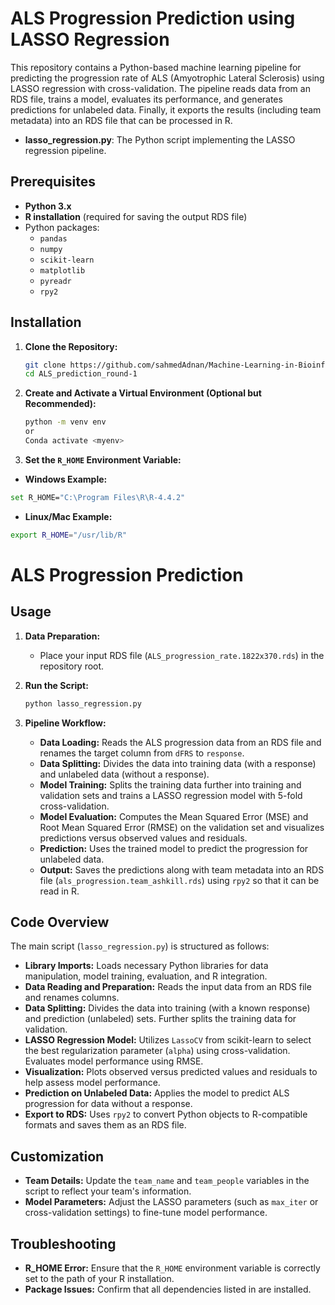 # ALS Progression Prediction using LASSO Regression

This repository contains a Python-based machine learning pipeline for predicting the progression rate of ALS (Amyotrophic Lateral Sclerosis) using LASSO regression with cross-validation. The pipeline reads data from an RDS file, trains a model, evaluates its performance, and generates predictions for unlabeled data. Finally, it exports the results (including team metadata) into an RDS file that can be processed in R.


- **lasso_regression.py**: The Python script implementing the LASSO regression pipeline.

## Prerequisites

- **Python 3.x**
- **R installation** (required for saving the output RDS file)
- Python packages:
  - `pandas`
  - `numpy`
  - `scikit-learn`
  - `matplotlib`
  - `pyreadr`
  - `rpy2`

## Installation

1. **Clone the Repository:**

   ```bash
   git clone https://github.com/sahmedAdnan/Machine-Learning-in-Bioinformatics.git
   cd ALS_prediction_round-1
   ```
2. **Create and Activate a Virtual Environment (Optional but Recommended):**
   ```bash
   python -m venv env
   or
   Conda activate <myenv>
   ```
3. **Set the `R_HOME` Environment Variable:**
- **Windows Example:**
```bash
set R_HOME="C:\Program Files\R\R-4.4.2"
```
- **Linux/Mac Example:**
```bash
export R_HOME="/usr/lib/R"
```

# ALS Progression Prediction

## Usage

1. **Data Preparation:**
   * Place your input RDS file (`ALS_progression_rate.1822x370.rds`) in the repository root.

2. **Run the Script:**
   ```bash
   python lasso_regression.py
   ```

3. **Pipeline Workflow:**
   * **Data Loading:** Reads the ALS progression data from an RDS file and renames the target column from `dFRS` to `response`.
   * **Data Splitting:** Divides the data into training data (with a response) and unlabeled data (without a response).
   * **Model Training:** Splits the training data further into training and validation sets and trains a LASSO regression model with 5-fold cross-validation.
   * **Model Evaluation:** Computes the Mean Squared Error (MSE) and Root Mean Squared Error (RMSE) on the validation set and visualizes predictions versus observed values and residuals.
   * **Prediction:** Uses the trained model to predict the progression for unlabeled data.
   * **Output:** Saves the predictions along with team metadata into an RDS file (`als_progression.team_ashkill.rds`) using `rpy2` so that it can be read in R.

## Code Overview

The main script (`lasso_regression.py`) is structured as follows:

* **Library Imports:** Loads necessary Python libraries for data manipulation, model training, evaluation, and R integration.
* **Data Reading and Preparation:** Reads the input data from an RDS file and renames columns.
* **Data Splitting:** Divides the data into training (with a known response) and prediction (unlabeled) sets. Further splits the training data for validation.
* **LASSO Regression Model:** Utilizes `LassoCV` from scikit-learn to select the best regularization parameter (`alpha`) using cross-validation. Evaluates model performance using RMSE.
* **Visualization:** Plots observed versus predicted values and residuals to help assess model performance.
* **Prediction on Unlabeled Data:** Applies the model to predict ALS progression for data without a response.
* **Export to RDS:** Uses `rpy2` to convert Python objects to R-compatible formats and saves them as an RDS file.

## Customization

* **Team Details:** Update the `team_name` and `team_people` variables in the script to reflect your team's information.
* **Model Parameters:** Adjust the LASSO parameters (such as `max_iter` or cross-validation settings) to fine-tune model performance.

## Troubleshooting

* **R_HOME Error:** Ensure that the `R_HOME` environment variable is correctly set to the path of your R installation.
* **Package Issues:** Confirm that all dependencies listed in are installed.






